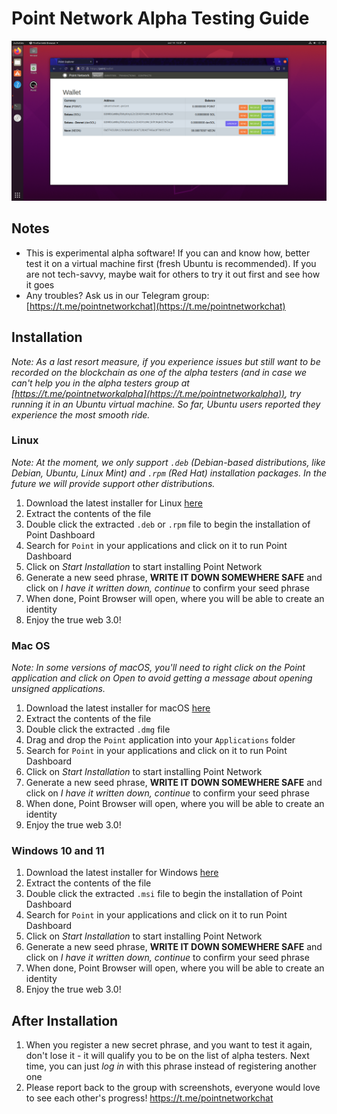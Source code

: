 # Point Network Alpha Testing Guide

![alpha screenshot](resources/alpha_screenshot_2.png)

## Notes

- This is experimental alpha software! If you can and know how, better test it on a virtual machine first (fresh Ubuntu is recommended). If you are not tech-savvy, maybe wait for others to try it out first and see how it goes
- Any troubles? Ask us in our Telegram group: [https://t.me/pointnetworkchat](https://t.me/pointnetworkchat)

## Installation

_Note: As a last resort measure, if you experience issues but still want to be recorded on the blockchain as one of the alpha testers (and in case we can't help you in the alpha testers group at [https://t.me/pointnetworkalpha](https://t.me/pointnetworkalpha)), try running it in an Ubuntu virtual machine. So far, Ubuntu users reported they experience the most smooth ride._

### Linux

_Note: At the moment, we only support `.deb` (Debian-based distributions, like Debian, Ubuntu, Linux Mint) and `.rpm` (Red Hat) installation packages. In the future we will provide support other distributions._

1. Download the latest installer for Linux [here](https://github.com/pointnetwork/pointnetwork-dashboard/releases/latest)
2. Extract the contents of the file
3. Double click the extracted `.deb` or `.rpm` file to begin the installation of Point Dashboard
4. Search for `Point` in your applications and click on it to run Point Dashboard
5. Click on _Start Installation_ to start installing Point Network
6. Generate a new seed phrase, **WRITE IT DOWN SOMEWHERE SAFE** and click on _I have it written down, continue_ to confirm your seed phrase
7. When done, Point Browser will open, where you will be able to create an identity
8. Enjoy the true web 3.0!

### Mac OS

_Note: In some versions of macOS, you'll need to right click on the Point application and click on Open to avoid getting a message about opening unsigned applications._

1. Download the latest installer for macOS [here](https://github.com/pointnetwork/pointnetwork-dashboard/releases/latest)
2. Extract the contents of the file
3. Double click the extracted `.dmg` file 
4. Drag and drop the `Point` application into your `Applications` folder
5. Search for `Point` in your applications and click on it to run Point Dashboard
6. Click on _Start Installation_ to start installing Point Network
7. Generate a new seed phrase, **WRITE IT DOWN SOMEWHERE SAFE** and click on _I have it written down, continue_ to confirm your seed phrase
8. When done, Point Browser will open, where you will be able to create an identity
9. Enjoy the true web 3.0!

### Windows 10 and 11

1. Download the latest installer for Windows [here](https://github.com/pointnetwork/pointnetwork-dashboard/releases/latest)
2. Extract the contents of the file
3. Double click the extracted `.msi` file to begin the installation of Point Dashboard 
4. Search for `Point` in your applications and click on it to run Point Dashboard
5. Click on _Start Installation_ to start installing Point Network
6. Generate a new seed phrase, **WRITE IT DOWN SOMEWHERE SAFE** and click on _I have it written down, continue_ to confirm your seed phrase
7. When done, Point Browser will open, where you will be able to create an identity
8. Enjoy the true web 3.0!

## After Installation

1. When you register a new secret phrase, and you want to test it again, don't lose it - it will qualify you to be on the list of alpha testers. Next time, you can just *log in* with this phrase instead of registering another one
2. Please report back to the group with screenshots, everyone would love to see each other's progress! https://t.me/pointnetworkchat
